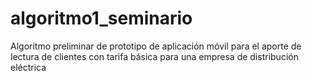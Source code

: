 # algoritmo1_seminario
Algoritmo preliminar de prototipo de aplicación móvil para el aporte de lectura de clientes con tarifa básica para una empresa de distribución eléctrica
